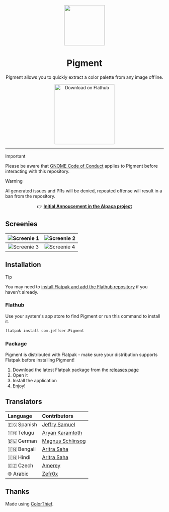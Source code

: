 <p align="center"><img width="128" src="https://jeffser.com/images/pigment/logo.svg">
<h1 align="center">Pigment</h1>

<p align="center">Pigment allows you to quickly extract a color palette from any image offline.</p>

<p align="center"><a href='https://flathub.org/apps/com.jeffser.Pigment'><img width='190' alt='Download on Flathub' src='https://flathub.org/api/badge?locale=en'/></a></p>

---

> [!IMPORTANT]
> Please be aware that [GNOME Code of Conduct](https://conduct.gnome.org) applies to Pigment before interacting with this repository.

> [!WARNING]
> AI generated issues and PRs will be denied, repeated offense will result in a ban from the repository.

<p align="center">
    &#128073; <a href="https://github.com/Jeffser/Alpaca/discussions/793"><b>Initial Annoucement in the Alpaca project</b></a>
</p>

## Screenies

| ![Screenie 1](https://jeffser.com/images/pigment/screenie1.png) | ![Screenie 2](https://jeffser.com/images/pigment/screenie2.png) |
|:---------------------------------------------------------------:|:---------------------------------------------------------------:|
| ![Screenie 3](https://jeffser.com/images/pigment/screenie3.png) | ![Screenie 4](https://jeffser.com/images/pigment/screenie4.png) |

## Installation

> [!TIP]
> You may need to [install Flatpak and add the Flathub repository](https://flathub.org/setup) if you haven't already.

### Flathub

Use your system's app store to find Pigment or run this command to install it.

```BASH
flatpak install com.jeffser.Pigment
```

### Package

Pigment is distributed with Flatpak - make sure your distribution supports Flatpak before installing Pigment!

1. Download the latest Flatpak package from the [releases page](https://github.com/Jeffser/Pigment/releases)
2. Open it
3. Install the application
4. Enjoy!

## Translators

Language               | Contributors
:----------------------|:-----------
🇪🇸 Spanish             | [Jeffry Samuel](https://github.com/jeffser)
🇮🇳 Telugu              | [Aryan Karamtoth](https://github.com/SpaciousCoder78)
🇩🇪 German              | [Magnus Schlinsog](https://github.com/mags0ft)
🇮🇳 Bengali             | [Aritra Saha](https://github.com/olumolu)
🇮🇳 Hindi               | [Aritra Saha](https://github.com/olumolu)
🇨🇿 Czech               | [Amerey](https://github.com/Amereyeu)
🌐 Arabic              | [Zefr0x](https://github.com/zefr0x)

## Thanks

Made using [ColorThief](https://github.com/fengsp/color-thief-py).

